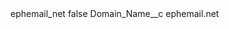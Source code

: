 <?xml version="1.0" encoding="UTF-8"?>
<CustomMetadata xmlns="http://soap.sforce.com/2006/04/metadata" xmlns:xsi="http://www.w3.org/2001/XMLSchema-instance" xmlns:xsd="http://www.w3.org/2001/XMLSchema">
    <label>ephemail_net</label>
    <protected>false</protected>
    <values>
        <field>Domain_Name__c</field>
        <value xsi:type="xsd:string">ephemail.net</value>
    </values>
</CustomMetadata>
